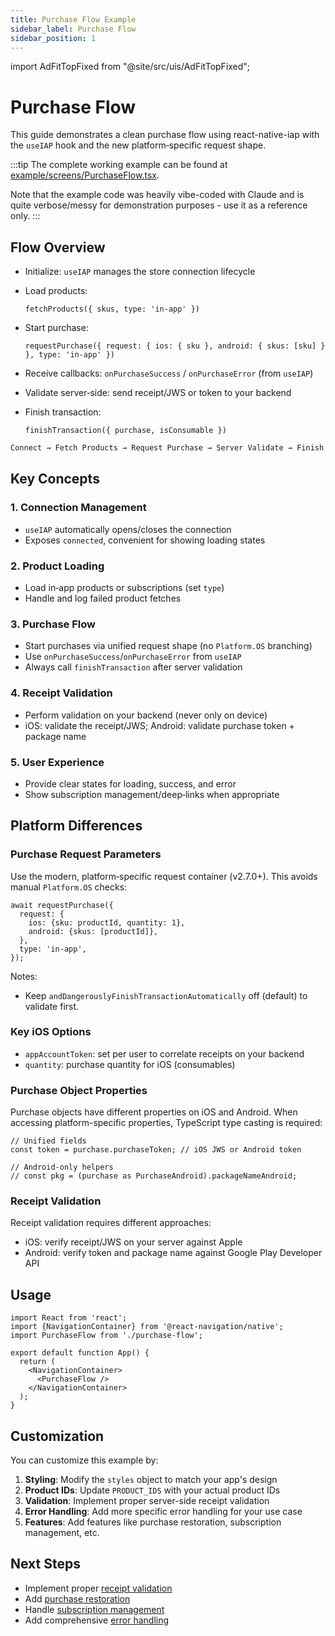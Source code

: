 ```yaml
---
title: Purchase Flow Example
sidebar_label: Purchase Flow
sidebar_position: 1
---
```


import AdFitTopFixed from "@site/src/uis/AdFitTopFixed";

# Purchase Flow

<AdFitTopFixed />

This guide demonstrates a clean purchase flow using react-native-iap with the `useIAP` hook and the new platform‑specific request shape.

:::tip
The complete working example can be found at [example/screens/PurchaseFlow.tsx](https://github.com/hyochan/react-native-iap/blob/main/example/screens/PurchaseFlow.tsx).

Note that the example code was heavily vibe-coded with Claude and is quite verbose/messy for demonstration purposes - use it as a reference only.
:::

## Flow Overview

- Initialize: `useIAP` manages the store connection lifecycle

- Load products:

  `fetchProducts({ skus, type: 'in-app' })`

- Start purchase:

  `requestPurchase({ request: { ios: { sku }, android: { skus: [sku] } }, type: 'in-app' })`

- Receive callbacks: `onPurchaseSuccess` / `onPurchaseError` (from `useIAP`)

- Validate server‑side: send receipt/JWS or token to your backend

- Finish transaction:

  `finishTransaction({ purchase, isConsumable })`

```txt
Connect → Fetch Products → Request Purchase → Server Validate → Finish Transaction
```

## Key Concepts

### 1. Connection Management

- `useIAP` automatically opens/closes the connection
- Exposes `connected`, convenient for showing loading states

### 2. Product Loading

- Load in‑app products or subscriptions (set `type`)
- Handle and log failed product fetches

### 3. Purchase Flow

- Start purchases via unified request shape (no `Platform.OS` branching)
- Use `onPurchaseSuccess`/`onPurchaseError` from `useIAP`
- Always call `finishTransaction` after server validation

### 4. Receipt Validation

- Perform validation on your backend (never only on device)
- iOS: validate the receipt/JWS; Android: validate purchase token + package name

### 5. User Experience

- Provide clear states for loading, success, and error
- Show subscription management/deep‑links when appropriate

## Platform Differences

### Purchase Request Parameters

Use the modern, platform‑specific request container (v2.7.0+). This avoids manual `Platform.OS` checks:

```tsx
await requestPurchase({
  request: {
    ios: {sku: productId, quantity: 1},
    android: {skus: [productId]},
  },
  type: 'in-app',
});
```

Notes:

- Keep `andDangerouslyFinishTransactionAutomatically` off (default) to validate first.

### Key iOS Options

- `appAccountToken`: set per user to correlate receipts on your backend
- `quantity`: purchase quantity for iOS (consumables)

### Purchase Object Properties

Purchase objects have different properties on iOS and Android. When accessing platform-specific properties, TypeScript type casting is required:

```tsx
// Unified fields
const token = purchase.purchaseToken; // iOS JWS or Android token

// Android-only helpers
// const pkg = (purchase as PurchaseAndroid).packageNameAndroid;
```

### Receipt Validation

Receipt validation requires different approaches:

- iOS: verify receipt/JWS on your server against Apple
- Android: verify token and package name against Google Play Developer API

## Usage

```tsx
import React from 'react';
import {NavigationContainer} from '@react-navigation/native';
import PurchaseFlow from './purchase-flow';

export default function App() {
  return (
    <NavigationContainer>
      <PurchaseFlow />
    </NavigationContainer>
  );
}
```

## Customization

You can customize this example by:

1. **Styling**: Modify the `styles` object to match your app's design
2. **Product IDs**: Update `PRODUCT_IDS` with your actual product IDs
3. **Validation**: Implement proper server-side receipt validation
4. **Error Handling**: Add more specific error handling for your use case
5. **Features**: Add features like purchase restoration, subscription management, etc.

## Next Steps

- Implement proper [receipt validation](../guides/purchases#receipt-validation)
- Add [purchase restoration](../guides/purchases#purchase-restoration)
- Handle [subscription management](../api/methods/core-methods#deeplinktosubscriptions)
- Add comprehensive [error handling](../api/error-handling)

